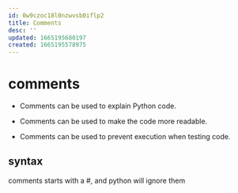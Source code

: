 ```yaml
---
id: 0w9czoc18l0nzwvsb0iflp2
title: Comments
desc: ''
updated: 1665195680197
created: 1665195578975
---
```

# comments

* Comments can be used to explain Python code.

* Comments can be used to make the code more readable.

* Comments can be used to prevent execution when testing code.

## syntax
comments starts with a #, and python will ignore them